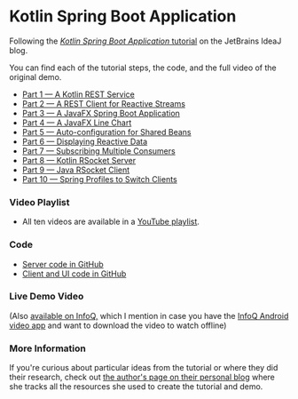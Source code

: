 #  Kotlin Spring Boot Application

Following the [*Kotlin Spring Boot Application* tutorial](https://blog.jetbrains.com/idea/2019/12/tutorial-reactive-spring-boot/) on the JetBrains IdeaJ blog.

You can find each of the tutorial steps, the code, and the
full video of the original demo.

-   [Part 1 &mdash; A Kotlin REST
    Service](https://blog.jetbrains.com/idea/2019/10/tutorial-reactive-spring-boot-a-kotlin-rest-service/)
-   [Part 2 &mdash; A REST Client for Reactive
    Streams](https://blog.jetbrains.com/idea/2019/11/tutorial-reactive-spring-boot-a-rest-client-for-reactive-streams/)
-   [Part 3 &mdash; A JavaFX Spring Boot
    Application](https://blog.jetbrains.com/idea/2019/11/tutorial-reactive-spring-boot-a-javafx-spring-boot-application/)
-   [Part 4 &mdash; A JavaFX Line
    Chart](https://blog.jetbrains.com/idea/2019/11/tutorial-reactive-spring-boot-a-javafx-line-chart/)
-   [Part 5 &mdash; Auto-configuration for Shared
    Beans](https://blog.jetbrains.com/idea/2019/11/tutorial-reactive-spring-boot-auto-configuration-for-shared-beans/)
-   [Part 6 &mdash; Displaying Reactive
    Data](https://blog.jetbrains.com/idea/2019/11/tutorial-reactive-spring-boot-displaying-reactive-data/)
-   [Part 7 &mdash; Subscribing Multiple
    Consumers](https://blog.jetbrains.com/idea/2019/12/tutorial-reactive-spring-boot-subscribing-multiple-consumers/)
-   [Part 8 &mdash; Kotlin RSocket
    Server](https://blog.jetbrains.com/idea/2019/12/tutorial-reactive-spring-boot-kotlin-rsocket-server/)
-   [Part 9 &mdash; Java RSocket
    Client](https://blog.jetbrains.com/idea/2019/12/tutorial-reactive-spring-boot-java-rsocket-client/)
-   [Part 10 &mdash; Spring Profiles to Switch
    Clients](https://blog.jetbrains.com/idea/2019/12/tutorial-reactive-spring-boot-spring-profiles-to-switch-clients/)

### Video Playlist

-   All ten videos are available in a [YouTube
    playlist](https://www.youtube.com/playlist?list=PLPZy-hmwOdEVlrB4r1XF5GDQnaCQpiaa9).

### Code

-   [Server code in
    GitHub](https://github.com/trishagee/jb-stock-service)
-   [Client and UI code in
    GitHub](https://github.com/trishagee/jb-stock-client)

### Live Demo Video

(Also [available on
InfoQ,](https://www.infoq.com/presentations/spring-reactor-kotlin-javafx-mongodb/)
which I mention in case you have the [InfoQ Android video
app](https://play.google.com/store/apps/details?id=com.infoq.videos&hl=en)
and want to download the video to watch offline)

### More Information

If you're curious about particular ideas from the tutorial or
where they did their research, check out [the author's page on their personal
blog](http://trishagee.github.io/presentation/coding_duel/) where she
tracks all the resources she used to create the tutorial and demo.